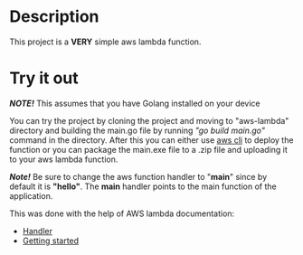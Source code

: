 # Description

This project is a **VERY** simple aws lambda function.

# Try it out

***NOTE!*** This assumes that you have Golang installed on your device

You can try the project by cloning the project and moving to "aws-lambda" directory and building the main.go file by running *"go build main.go"* command in the directory. After this you can either use [aws cli](https://docs.aws.amazon.com/lambda/latest/dg/gettingstarted-awscli.html) to deploy the function or you can package the main.exe file to a .zip file and uploading it to your aws lambda function.

***Note!*** Be sure to change the aws function handler to "**main**" since by default it is **"hello"**. The **main** handler points to the main function of the application.

This was done with the help of AWS lambda documentation:  

- [Handler](https://docs.aws.amazon.com/lambda/latest/dg/golang-handler.html)
- [Getting started](https://docs.aws.amazon.com/lambda/latest/dg/getting-started.html)